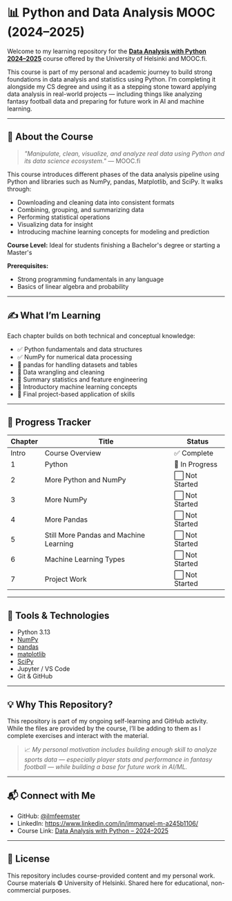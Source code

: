 # 📊 Python and Data Analysis MOOC (2024–2025)

Welcome to my learning repository for the [**Data Analysis with Python 2024–2025**](https://courses.mooc.fi/org/uh-cs/courses/data-analysis-with-python-2024-2025) course offered by the University of Helsinki and MOOC.fi.

This course is part of my personal and academic journey to build strong foundations in data analysis and statistics using Python. I’m completing it alongside my CS degree and using it as a stepping stone toward applying data analysis in real-world projects — including things like analyzing fantasy football data and preparing for future work in AI and machine learning.

---

## 🧾 About the Course

> _"Manipulate, clean, visualize, and analyze real data using Python and its data science ecosystem."_ — MOOC.fi

This course introduces different phases of the data analysis pipeline using Python and libraries such as NumPy, pandas, Matplotlib, and SciPy. It walks through:

- Downloading and cleaning data into consistent formats
- Combining, grouping, and summarizing data
- Performing statistical operations
- Visualizing data for insight
- Introducing machine learning concepts for modeling and prediction


**Course Level:** Ideal for students finishing a Bachelor's degree or starting a Master's

**Prerequisites:**  
- Strong programming fundamentals in any language  
- Basics of linear algebra and probability

---

## ✍️ What I’m Learning

Each chapter builds on both technical and conceptual knowledge:

- ✅ Python fundamentals and data structures
- ✅ NumPy for numerical data processing
- 🔄 pandas for handling datasets and tables
- 🔄 Data wrangling and cleaning
- 🔄 Summary statistics and feature engineering
- 🔄 Introductory machine learning concepts
- 🔄 Final project-based application of skills

---

## 🚧 Progress Tracker

| Chapter | Title                                   | Status       |
|---------|-----------------------------------------|--------------|
| Intro   | Course Overview                          | ✅ Complete   |
| 1       | Python                                   | 🔄 In Progress |
| 2       | More Python and NumPy                    | ⬜ Not Started |
| 3       | More NumPy                               | ⬜ Not Started |
| 4       | More Pandas                              | ⬜ Not Started |
| 5       | Still More Pandas and Machine Learning   | ⬜ Not Started |
| 6       | Machine Learning Types                   | ⬜ Not Started |
| 7       | Project Work                             | ⬜ Not Started |

---

## 🧰 Tools & Technologies

- Python 3.13
- [NumPy](https://numpy.org/)
- [pandas](https://pandas.pydata.org/)
- [matplotlib](https://matplotlib.org/)
- [SciPy](https://scipy.org/)
- Jupyter / VS Code
- Git & GitHub

---

## 💡 Why This Repository?

This repository is part of my ongoing self-learning and GitHub activity. While the files are provided by the course, I’ll be adding to them as I complete exercises and interact with the material. 

> 📈 _My personal motivation includes building enough skill to analyze sports data — especially player stats and performance in fantasy football — while building a base for future work in AI/ML._

---

## 📬 Connect with Me

- GitHub: [@ilmfeemster](https://github.com/ilmfeemster)
- LinkedIn: https://www.linkedin.com/in/immanuel-m-a245b1106/
- Course Link: [Data Analysis with Python – 2024–2025](https://courses.mooc.fi/org/uh-cs/courses/data-analysis-with-python-2024-2025)

---

## 📄 License

This repository includes course-provided content and my personal work. Course materials © University of Helsinki. Shared here for educational, non-commercial purposes.
